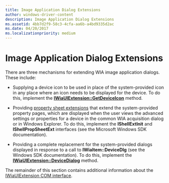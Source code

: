 ```yaml
---
title: Image Application Dialog Extensions
author: windows-driver-content
description: Image Application Dialog Extensions
ms.assetid: 4bb7d2f9-58c3-4cfa-aa6b-a4bd9335d2ac
ms.date: 04/20/2017
ms.localizationpriority: medium
---
```


# Image Application Dialog Extensions





There are three mechanisms for extending WIA image application dialogs. These include:

-   Supplying a device icon to be used in place of the system-provided icon in any place where an icon needs to be displayed for the device. To do this, implement the [**IWiaUIExtension::GetDeviceIcon**](https://msdn.microsoft.com/library/windows/hardware/ff545075) method.

-   Providing [property sheet extensions](property-sheet-extensions.md) that extend the system-provided property pages, which are displayed when the user views the advanced settings or properties for a device in the common WIA acquisition dialog or in Windows Explorer. To do this, implement the **IShellExtInit** and **IShellPropSheetExt** interfaces (see the Microsoft Windows SDK documentation).

-   Providing a complete replacement for the system-provided dialogs displayed in response to a call to **IWiaItem::DeviceDlg** (see the Windows SDK documentation). To do this, implement the [**IWiaUIExtension::DeviceDialog**](https://msdn.microsoft.com/library/windows/hardware/ff545069) method.

The remainder of this section contains additional information about the [IWiaUIExtension COM interface](iwiauiextension-com-interface.md).

 

 




